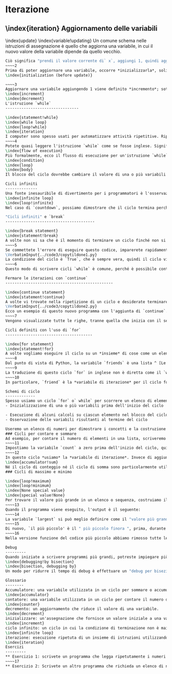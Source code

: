 ﻿
Iterazione
=========

\index{iteration}
Aggiornamento delle variabili
------------------

\index{update}
\index{variable!updating}
Un comune schema nelle istruzioni di assegnazione è quello che aggiorna una variabile, in cui il nuovo valore della variabile dipende da quello vecchio. 
~~~~1
Ciò significa "prendi il valore corrente di` x`, aggiungi 1, quindi aggiorna `x` con il nuovo valore." Se provate ad aggiornare una variabile che non esiste, otterrete un errore, perché Python valuta il lato destro dell'istruzione prima di assegnare un valore a `x`: 
~~~~2
Prima di poter aggiornare una variabile, occorre *inizializzarla*, solitamente con una semplice assegnazione: 
\index{initialization (before update)}

~~~~3
Aggiornare una variabile aggiungendo 1 viene definito *incremento*; sottrarre 1 è definito *decremento*. 
\index{increment}
\index{decrement}
L'istruzione `while`
--------------------------------

\index{statement!while}
\index{while loop}
\index{loop!while}
\index{iteration}
I computer sono spesso usati per automatizzare attività ripetitive. Ripetere compiti identici o simili senza fare errori è qualcosa che i computer fanno bene e le persone fanno male. Poiché le iterazioni sono molto comuni, Python fornisce diverse funzionalità per renderle più semplici.  Una forma di iterazione in Python è l'istruzione `while`. Ecco un semplice programma che conta alla rovescia da cinque e poi dice "Decollo!". 
~~~~4
Potete quasi leggere l'istruzione `while` come se fosse inglese. Significa, "Mentre `n` è maggiore di 0, mostra il valore di `n` e quindi riduci di 1 il valore di `n`. Quando arrivi a 0, esci dall'istruzione `while` e visualizza la parola `Decollo!`" 
\index{flow of execution}
Più formalmente, ecco il flusso di esecuzione per un'istruzione `while`: 1.  Valuta la condizione, dando come risultato `True` o `False`.  2.   Se la condizione è falsa, esce dall'istruzione `while` e prosegue con l'istruzione successiva.  3.   Se la condizione è vera, esegui il blocco e quindi torna al passaggio 1.  Questo tipo di flusso è chiamato *loop* o ciclo perché il terzo step riporta all'inizio. Chiamiamo *iterazione* ogni esecuzione del blocco incluso nel ciclo. Per il ciclo precedente, diremmo "Aveva cinque iterazioni", il che significa che il blocco del loop è stato eseguito cinque volte. 
\index{condition}
\index{loop}
\index{body}
Il blocco del ciclo dovrebbe cambiare il valore di una o più variabili in modo da far diventare infine falsa la condizione e far sì che il ciclo termini. Chiamiamo *variabile di iterazione* la variabile che cambia ogni volta che il ciclo viene eseguito e controlla quando il ciclo termina. Se non esiste una variabile di iterazione, il ciclo si ripeterà per sempre e ne risulterà un *ciclo infinito*.

Cicli infiniti
--------------
Una fonte inesauribile di divertimento per i programmatori è l'osservazione delle istruzioni sui flaconi di shampoo, "Insapona, risciacqua, ripeti", sono un ciclo infinito perché non esiste una *variabile di iterazione* che vi dice quante volte eseguire il ciclo. 
\index{infinite loop}
\index{loop!infinite}
Nel caso di `countdown`, possiamo dimostrare che il ciclo termina perché sappiamo che il valore di `n` è finito, e possiamo vedere che il valore di `n` diminuisce ogni volta che si esegue il ciclo, quindi alla fine deve arrivare a 0. Altre volte un ciclo è ovviamente infinito perché non ha alcuna variabile di iterazione.

"Cicli infiniti" e `break`
---------------------------------------

\index{break statement}
\index{statement!break}
A volte non si sa che è il momento di terminare un ciclo finché non si arriva a metà del blocco. In tal caso potete scrivere di proposito un ciclo infinito e poi usare l'istruzione `break` per uscire dal loop.  Questo ciclo è ovviamente un *ciclo infinito* perché l'espressione logica nell'istruzione `while` è semplicemente la costante logica `True`: 
~~~~5
Se commettete l'errore di eseguire questo codice, imparerete rapidamente a fermare un processo Python in esecuzione sul vostro sistema o a trovare il pulsante di spegnimento sul vostro computer. Questo programma verrà eseguito per sempre o fino a quando la vostra batteria si esaurirà, perché l'espressione logica nella parte superiore del ciclo è sempre vera in virtù del fatto che l'espressione è il valore costante `True`.  Anche se questo è un ciclo infinito disfunzionale, possiamo ancora usare questo schema per costruire cicli utili, a patto di aggiungere con cura codice al blocco del ciclo per uscirne esplicitamente usando `break` quando abbiamo raggiunto la condizione di uscita.  Ad esempio, supponiamo di voler ricevere input dall'utente fino a quando non digita `fatto`. Potreste scrivere: 
\VerbatimInput{../code3/copytildone1.py}
La condizione del ciclo è `True`, che è sempre vera, quindi il ciclo viene eseguito ripetutamente finché non incontra l'istruzione break.  Ogni volta mostra il prompt all'utente con una parentesi angolare. Se l'utente digita `fatto`, l'istruzione` break` chiude il ciclo, Altrimenti il ​​programma ripete a pappagallo qualsiasi cosa scriva l'utente e torna all'inizio del ciclo. Ecco un esempio di esecuzione: 
~~~~6
Questo modo di scrivere cicli `while` è comune, perché è possibile controllare la condizione in qualsiasi punto del ciclo (non solo nella parte superiore) ed è possibile esprimere la condizione di arresto in modo affermativo ("fermati quando questo accade") piuttosto che in modo negativo ("continua finché ciò non accadrà.").

Fermare le iterazioni con `continue`
-----------------------------------------------

\index{continue statement}
\index{statement!continue}
A volte vi trovate nella ripetizione di un ciclo e desiderate terminare l'iterazione corrente e saltare immediatamente alla successiva. In questo caso potete usare l'istruzione `continue` per saltare alla successiva iterazione senza terminare il corpo del ciclo per l'iterazione corrente.  Ecco un esempio di un ciclo che copia il suo input fino a quando l'utente digita "fatto", ma considera le righe che iniziano con il carattere cancelletto come righe da non visualizzare (un po' come i commenti di Python). 
\VerbatimInput{../code3/copytildone2.py}
Ecco un esempio di questo nuovo programma con l'aggiunta di `continue`. 
~~~~7
Vengono visualizzate tutte le righe, tranne quella che inizia con il segno cancelletto perché, quando viene eseguito `continue`, l'iterazione corrente termina e si ritorna all'istruzione `while` per iniziare l'iterazione successiva, saltando l'istruzione `print`.

Cicli definiti con l'uso di `for` 
--------------------------------------

\index{for statement}
\index{statement!for}
A volte vogliamo eseguire il ciclo su un *insieme* di cose come un elenco di parole, le righe di un file o un elenco di numeri. Quando abbiamo un elenco di cose da ripetere, possiamo costruire un ciclo *definito* usando un'istruzione `for`. Chiamiamo l'istruzione `while` un ciclo *indefinito* perché essa semplicemente si ripete fino a quando alcune condizioni diventano `False`, mentre il ciclo `for` sta scorrendo attraverso un insieme noto di elementi in modo da ripetere tante iterazioni quanti sono gli elementi dell'insieme.  La sintassi di un ciclo `for` è simile al ciclo `while`, in quanto esiste un'istruzione `for` e un blocco del ciclo: 
~~~~8
Dal punto di vista di Python, la variabile `friends` è una lista ^ [Le liste verranno esaminate in modo più dettagliato in un capitolo successivo.] di tre stringhe e il ciclo `for` scorre attraverso l'elenco ed esegue il blocco una volta per ognuna delle tre stringhe dell'elenco, generando questo output: 
~~~~9
La traduzione di questo ciclo `for` in inglese non è diretta come il `while`, ma se si pensa agli amici come un *insieme*, funziona così: "Esegui le istruzioni nel corpo del ciclo for una volta per ogni amico *contenuto* nell'insieme chiamato amici." Esaminando il ciclo `for`, *for* e *in* sono parole chiave Python riservate, e `friend` e `friends` sono variabili. 
~~~~10
In particolare, `friend` è la *variabile di iterazione* per il ciclo for. La variabile `friend` cambia in ogni iterazione del ciclo e controlla quando il ciclo` for` termina. La *variabile di iterazione* scorre successivamente attraverso le tre stringhe memorizzate nella variabile `friends`.

Schemi di ciclo
-------------
Spesso usiamo un ciclo `for` o` while` per scorrere un elenco di elementi o il contenuto di un file e cerchiamo qualcosa come il valore più grande o più piccolo dei dati che scansioniamo.  Questi cicli sono generalmente costruiti in questo modo: 
- Inizializzazione di una o più variabili prima dell'inizio del ciclo

- Esecuzione di alcuni calcoli su ciascun elemento nel blocco del ciclo, eventualmente modificando le variabili nel blocco del ciclo 
- Osservazione delle variabili risultanti al termine del ciclo 

Useremo un elenco di numeri per dimostrare i concetti e la costruzione di questi schemi di ciclo. 
### Cicli per contare e sommare
Ad esempio, per contare il numero di elementi in una lista, scriveremo il seguente ciclo `for`: 
~~~~11
Impostiamo la variabile `count` a zero prima dell'inizio del ciclo, quindi scriviamo un ciclo` for` per scorrere l'elenco dei numeri. La nostra variabile di *iterazione* si chiama `itervar` e sebbene non usiamo `itervar` nel ciclo, controlla il ciclo e fa sì che il corpo del ciclo sia eseguito una volta per ciascuno dei valori nella lista.  Nel blocco del ciclo, aggiungiamo 1 al valore corrente di "count" per ciascuno dei valori dell'elenco. Mentre il ciclo è in esecuzione, il valore di "count" è il numero di valori che abbiamo visto "finora".  Una volta completato il ciclo, il valore di `count` è il numero totale di elementi. Il numero totale "ci finisce tra le mani" alla fine del ciclo. Costruiamo il ciclo in modo da ottenere ciò che vogliamo quando termina il ciclo.  Un altro ciclo simile che calcola il totale di un insieme di numeri è il seguente: 
~~~~12
In questo ciclo *usiamo* la *variabile di iterazione*. Invece di aggiungere semplicemente uno a `count`, come nel ciclo precedente, aggiungiamo il numero effettivo (3, 41, 12, ecc.) al totale parziale durante ogni iterazione del ciclo. La variabile `total`, contiene il "totale parziale dei valori finora esaminati". Quindi, prima che inizi il ciclo, `total` è zero perché non abbiamo ancora esaminato alcun valore, durante il ciclo, 'total` è il totale parziale, e alla fine del ciclo' total` è il totale complessivo di tutti i valori dell'elenco.  Mentre il ciclo viene eseguito, `total` accumula la somma degli elementi; una variabile usata in questo modo viene talvolta chiamata *accumulatore*. 
\index{accumulator!sum}
Né il ciclo di conteggio né il ciclo di somma sono particolarmente utili in pratica perché ci sono le funzioni integrate `len ()` e `sum ()` che calcolano rispettivamente il numero di elementi e il totale degli elementi dell'elenco. 
### Cicli di massimo e minimo

\index{loop!maximum}
\index{loop!minimum}
\index{None special value}
\index{special value!None}
Per trovare il valore più grande in un elenco o sequenza, costruiamo il seguente ciclo: 
~~~~13
Quando il programma viene eseguito, l'output è il seguente: 
~~~~14
La variabile `largest` si può meglio definire come il "valore più grande che abbiamo visto finora". Prima del ciclo, diamo alla variabile `largest` il valore della costante `None`. `None` è un valore costante speciale che possiamo memorizzare in una variabile per contrassegnarla come "vuota".  Prima dell'avvio del ciclo, il valore più grande che abbiamo visto finora è `None` poiché non abbiamo ancora visto alcun valore. Mentre il ciclo è in esecuzione, se `largest` è` None`, il primo valore esaminato sarà il più grande fino a quel punto. Nella prima iterazione, quando il valore di `itervar` è 3, poiché `largest` è `None`, a questa variabile viene immediatamente dato il valore 3.  Dopo la prima iterazione, `largest` non è più `None`, quindi la seconda parte dell'espressione logica composta che controlla `itervar > largest` si attiva solo quando osserviamo un valore che è maggiore del "più grande finora osservato". Quando osserviamo un nuovo valore "ancora più grande", quel nuovo valore sarà "il più grande". Potete vedere nell'output del programma che `largest` progredisce da 3 a 41 a 74.  Alla fine del ciclo, abbiamo scansionato tutti i valori e la variabile `largest` contiene il valore più grande dell'elenco.  Per calcolare il numero più piccolo, il codice è molto simile, con una piccola modifica: 
~~~~15
Di nuovo, `il più piccolo' è il " più piccolo finora ", prima, durante e dopo l'esecuzione del ciclo. Al termine del ciclo, `più piccolo' contiene il valore minimo dell'elenco.  Come nel conteggio e nella somma, le funzioni integrate `max ()` e `min ()` rendono superflua la creazione di questi cicli.  Quella che segue è una semplice versione della funzione `min ()` integrata in Python: 
~~~~16
Nella versione funzione del codice più piccolo abbiamo rimosso tutte le istruzioni `print` in modo da renderla equivalente alla funzione `min` già incorporata in Python.

Debug
---------
Quando iniziate a scrivere programmi più grandi, potreste impiegare più tempo per il debug. Più codice significa più possibilità di commettere un errore e più spazio concesso agli errori per nascondersi. 
\index{debugging!by bisection}
\index{bisection, debugging by}
Un modo per ridurre il tempo di debug è effettuare un "debug per bisezione". Ad esempio, se ci sono 100 righe nel vostro programma e le controllate una alla volta, ci vorranno 100 step.  Provate invece a interrompere il problema nel mezzo. Esaminate la parte centrale del programma, o la parte vicina a questa, per trovare un valore intermedio da controllare. Aggiungete un'istruzione `print` (o qualcos'altro che abbia un effetto verificabile) ed eseguite il programma.  Se il posto di controllo centrale non risulta corretto, il problema deve essere nella prima metà del programma. Se è corretto, il problema è nella seconda metà.  Ogni volta che eseguite un controllo come questo, dimezzate il numero di righe da controllare. Dopo sei passaggi (che sono molto meno di 100), si dovrebbe scendere a una o due righe di codice, almeno in teoria.  Nella pratica non è sempre chiaro quale sia il "centro del programma" e non è sempre possibile controllarlo. Non ha senso contare le righe e trovare il punto centrale esatto. Pensate invece ai punti del programma in cui potrebbero esserci errori e ai luoghi in cui è facile effettuare un controllo. Quindi scegliete un punto in cui ritenete che le probabilità che l'errore sia prima o dopo il controllo siano all'incirca uguali.

Glossario
--------
Accumulatore: una variabile utilizzata in un ciclo per sommare o accumulare un risultato.
\index{accumulator}
contatore: una variabile utilizzata in un ciclo per contare il numero di volte in cui qualcosa è accaduto. Inizializziamo un contatore a zero e quindi incrementiamo il contatore ogni volta che vogliamo "contare" qualcosa.
\index{counter}
decremento: un aggiornamento che riduce il valore di una variabile.
\index{decrement}
inizializzare: un'assegnazione che fornisce un valore iniziale a una variabile che verrà aggiornata. incremento: un aggiornamento che aumenta il valore di una variabile (spesso di uno).
\index{increment}
ciclo infinito: un ciclo in cui la condizione di terminazione non è mai soddisfatta o per il quale non esiste una condizione di terminazione.
\index{infinite loop}
iterazione: esecuzione ripetuta di un insieme di istruzioni utilizzando una funzione che evoca se stessa o un ciclo.
\index{iteration}
Esercizi
---------
** Esercizio 1: scrivete un programma che legga ripetutamente i numeri fino a quando l'utente non digiti "finito". Una volta che viene digitato "finito", dovrà essere visualizzato il totale, il conteggio e la media dei numeri. Se l'utente dovesse digitare qualcosa di diverso da un numero, occorrerà rilevare l'errore usando `try` e `except`, visualizzareun messaggio di errore e passare al numero successivo.** 
~~~~17
** Esercizio 2: Scrivete un altro programma che richieda un elenco di numeri come nell'esercizio precedente e alla fine visualizzi sia il numero più grande che quello più piccolo invece della media.**